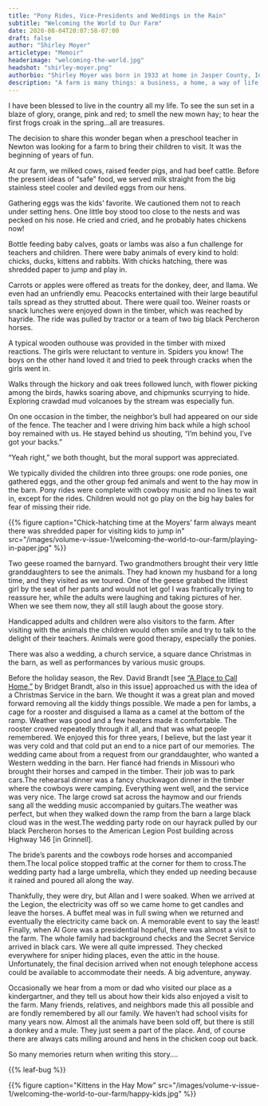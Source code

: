 ```yaml
---
title: "Pony Rides, Vice-Presidents and Weddings in the Rain"
subtitle: "Welcoming the World to Our Farm"
date: 2020-08-04T20:07:58-07:00
draft: false
author: "Shirley Moyer"
articletype: "Memoir"
headerimage: "welcoming-the-world.jpg"
headshot: "shirley-moyer.png"
authorbio: "Shirley Moyer was born in 1933 at home in Jasper County, Iowa. Her father lost his farm in the Great Depression, after which she, her parents and her sister lived on rented farms and moved often, looking for a better farm. Her family farmed with horses. She graduated from Newburg High School in 1951 and married Wayne Selle in 1952. They worked his parents’ farm south of Grinnell and had four children, two of whom died around nine years of age from Cystic Fibrosis. Wayne died in 1972. She met Allan Moyer, and they were married in 1976."
description: "A farm is many things: a business, a home, a way of life. For this farmer, it was a thing to share with the whole town."
---
```


I have been blessed to live in the country all my life. To see the sun set in a blaze of glory, orange, pink and red; to smell the new mown hay; to hear the first frogs croak in the spring...all are treasures.

The decision to share this wonder began when a preschool teacher in Newton was looking for a farm to bring their children to visit. It was the beginning of years of fun.

At our farm, we milked cows, raised feeder pigs, and had beef cattle. Before the present ideas of “safe” food, we served milk straight from the big stainless steel cooler and deviled eggs from our hens.

Gathering eggs was the kids’ favorite. We cautioned them not to reach under setting hens. One little boy stood too close to the nests and was pecked on his nose. He cried and cried, and he probably hates chickens now!

Bottle feeding baby calves, goats or lambs was also a fun challenge for teachers and children. There were baby animals of every kind to hold: chicks, ducks, kittens and rabbits. With chicks hatching, there was shredded paper to jump and play in.

Carrots or apples were offered as treats for the donkey, deer, and llama. We even had an unfriendly emu. Peacocks entertained with their large beautiful tails spread as they strutted about. There were quail too.
Weiner roasts or snack lunches were enjoyed down in the timber, which was reached by hayride. The ride was pulled by tractor or a team of two big black Percheron horses.

A typical wooden outhouse was provided in the timber with mixed reactions. The girls were reluctant to venture in. Spiders you know! The boys on the other hand loved it and tried to peek through cracks when the girls went in.

Walks through the hickory and oak trees followed lunch, with flower picking among the birds, hawks soaring above, and chipmunks scurrying to hide. Exploring crawdad mud volcanoes by the stream was especially fun.

On one occasion in the timber, the neighbor’s bull had appeared on our side of the fence. The teacher and I were driving him back while a high school boy remained with us. He stayed behind us shouting, “I’m behind you, I’ve got your backs.”

“Yeah right,” we both thought, but the moral support was appreciated.

We typically divided the children into three groups: one rode ponies, one gathered eggs, and the other group fed animals and went to the hay mow in the barn. Pony rides were complete with cowboy music and no lines to wait in, except for the rides. Children would not go play on the big hay bales for fear of missing their ride.

{{% figure caption="Chick-hatching time at the Moyers’ farm always meant there was shredded paper for visiting kids to jump in" src="/images/volume-v-issue-1/welcoming-the-world-to-our-farm/playing-in-paper.jpg" %}}

Two geese roamed the barnyard. Two grandmothers brought their very little granddaughters to see the animals. They had known my husband for a long time, and they visited as we toured. One of the geese grabbed the littlest girl by the seat of her pants and would not let go! I was frantically trying to reassure her, while the adults were laughing and taking pictures of her. When we see them now, they all still laugh about the goose story.

Handicapped adults and children were also visitors to the farm. After visiting with the animals the children would often smile and try to talk to the delight of their teachers. Animals were good therapy, especially the ponies.

There was also a wedding, a church service, a square dance Christmas in the barn, as well as performances by various music groups.

Before the holiday season, the Rev. David Brandt \[see [“A Place to Call Home,”](../a-place-to-call-home/) by Bridget Brandt, also in this issue]  approached us with the idea of a Christmas Service in the barn. We thought it was a great plan and moved forward removing all the kiddy things possible. We made a pen for lambs, a cage for a rooster and disguised a llama as a camel at the bottom of the ramp. Weather was good and a few heaters made it comfortable. The rooster crowed repeatedly through it all, and that was what people remembered. We enjoyed this for three years, I believe, but the last year it was very cold and that cold put an end to a nice part of our memories.
The wedding came about from a request from our granddaughter, who wanted a Western wedding in the barn. Her fiancé had friends in Missouri who brought their horses and camped in the timber. Their job was to park cars.The rehearsal dinner was a fancy chuckwagon dinner in the timber where the cowboys were camping. Everything went well, and the service was very nice. The large crowd sat across the haymow and our friends sang all the wedding music accompanied by guitars.The weather was perfect, but when they walked down the ramp from the barn a large black cloud was in the west.The wedding party rode on our hayrack pulled by our black Percheron horses to the American Legion Post building across Highway 146 [in Grinnell].

The bride’s parents and the cowboys rode horses and accompanied them.The local police stopped traffic at the corner for them to cross.The wedding party had a large umbrella, which they ended up needing because it rained and poured all along the way.

Thankfully, they were dry, but Allan and I were soaked. When we arrived at the Legion, the electricity was off so we came home to get candles and leave the horses. A buffet meal was in full swing when we returned and eventually the electricity came back on. A memorable event to say the least!
Finally, when Al Gore was a presidential hopeful, there was almost a visit to the farm. The whole family had background checks and the Secret Service arrived in black cars. We were all quite impressed. They checked everywhere for sniper hiding places, even the attic in the house. Unfortunately, the final decision arrived when not enough telephone access could be available to accommodate their needs. A big adventure, anyway.

Occasionally we hear from a mom or dad who visited our place as a kindergartner, and they tell us about how their kids also enjoyed a visit to the farm. Many friends, relatives, and neighbors made this all possible and are fondly remembered by all our family. We haven’t had school visits for many years now. Almost all the animals have been sold off, but there is still a donkey and a mule. They just seem a part of the place. And, of course there are always cats milling around and hens in the chicken coop out back.

So many memories return when writing this story....

{{% leaf-bug %}}

{{% figure caption="Kittens in the Hay Mow" src="/images/volume-v-issue-1/welcoming-the-world-to-our-farm/happy-kids.jpg" %}}
